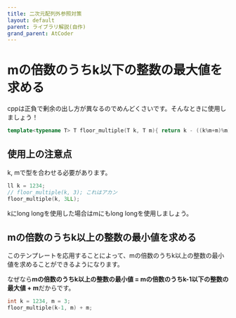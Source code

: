 ```yaml
---
title: 二次元配列外参照対策
layout: default
parent: ライブラリ解説(自作)
grand_parent: AtCoder
---
```


# mの倍数のうちk以下の整数の最大値を求める

cppは正負で剰余の出し方が異なるのでめんどくさいです。そんなときに使用しましょう！

```cpp
template<typename T> T floor_multiple(T k, T m){ return k - ((k%m+m)%m); }
```

## 使用上の注意点

k, mで型を合わせる必要があります。

```cpp
ll k = 1234;
// floor_multiple(k, 3); これはアカン
floor_multiple(k, 3LL);
```

kにlong longを使用した場合はmにもlong longを使用しましょう。

## mの倍数のうちk以上の整数の最小値を求める

このテンプレートを応用することによって、mの倍数のうちk以上の整数の最小値を求めることができるようになります。

なぜなら<b>mの倍数のうちk以上の整数の最小値 = mの倍数のうちk-1以下の整数の最大値 + m</b>だからです。

```cpp
int k = 1234, m = 3;
floor_multiple(k-1, m) + m;
```

